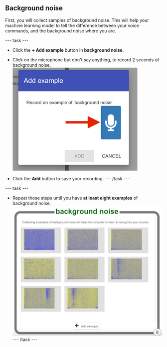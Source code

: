 ## Background noise

First, you will collect samples of background noise. This will help your machine learning model to tell the difference between your voice commands, and the background noise where you are.

--- task ---
+ Click the **+ Add example** button in **background noise**.

+ Click on the microphone but don't say anything, to record 2 seconds of background noise.
![Arrow pointing to microphone button](images/record-button.png)

+ Click the **Add** button to save your recording.
--- /task ---

--- task ---
+ Repeat those steps until you have **at least eight examples** of background noise.
![bucket filled with 8 background examples](images/8-background.png)
--- /task ---
